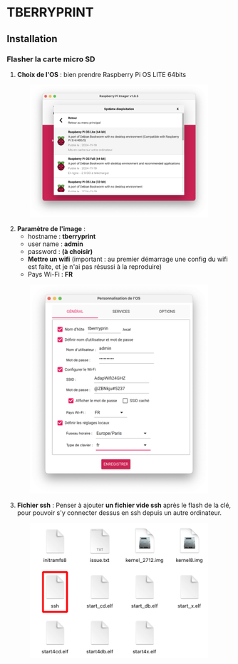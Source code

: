 # TBERRYPRINT

## Installation

### Flasher la carte micro SD

1. **Choix de l'OS** : bien prendre Raspberry Pi OS LITE 64bits
<p align="center">
  <img src="Documentation/Pi-Imager-1.png" alt="Pi Imager 1" width="400">
</p>

2. **Paramètre de l'image** :
   * hostname : **tberryprint**
   * user name : **admin**
   * password : **(à choisir)**
   * **Mettre un wifi** (important : au premier démarrage une config du wifi est faite, et je n'ai pas résussi à la reproduire)
   * Pays Wi-Fi : **FR**

<p align="center">
  <img src="Documentation/Pi-Imager-2.png" alt="Pi Imager 2" width="400">
</p>

3. **Fichier ssh** : Penser à ajouter **un fichier vide ssh** après le flash de la clé, pour pouvoir s'y connecter dessus en ssh depuis un autre ordinateur.
<p align="center">
  <img src="Documentation/ssh-file.png" alt="Fichier ssh vide" width="400">
</p>
